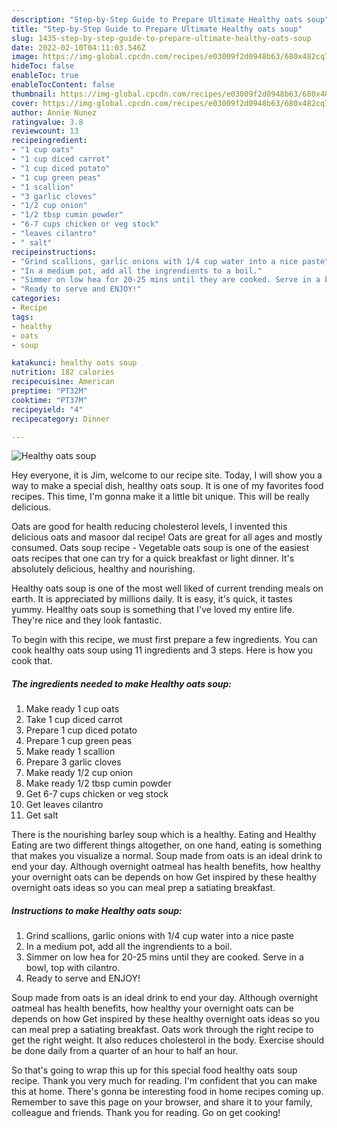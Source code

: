 ```yaml
---
description: "Step-by-Step Guide to Prepare Ultimate Healthy oats soup"
title: "Step-by-Step Guide to Prepare Ultimate Healthy oats soup"
slug: 1435-step-by-step-guide-to-prepare-ultimate-healthy-oats-soup
date: 2022-02-10T04:11:03.546Z
image: https://img-global.cpcdn.com/recipes/e03009f2d0948b63/680x482cq70/healthy-oats-soup-recipe-main-photo.jpg
hideToc: false
enableToc: true
enableTocContent: false
thumbnail: https://img-global.cpcdn.com/recipes/e03009f2d0948b63/680x482cq70/healthy-oats-soup-recipe-main-photo.jpg
cover: https://img-global.cpcdn.com/recipes/e03009f2d0948b63/680x482cq70/healthy-oats-soup-recipe-main-photo.jpg
author: Annie Nunez
ratingvalue: 3.8
reviewcount: 13
recipeingredient:
- "1 cup oats"
- "1 cup diced carrot"
- "1 cup diced potato"
- "1 cup green peas"
- "1 scallion"
- "3 garlic cloves"
- "1/2 cup onion"
- "1/2 tbsp cumin powder"
- "6-7 cups chicken or veg stock"
- "leaves cilantro"
- " salt"
recipeinstructions:
- "Grind scallions, garlic onions with 1/4 cup water into a nice paste"
- "In a medium pot, add all the ingrendients to a boil."
- "Simmer on low hea for 20-25 mins until they are cooked. Serve in a bowl, top with cilantro."
- "Ready to serve and ENJOY!"
categories:
- Recipe
tags:
- healthy
- oats
- soup

katakunci: healthy oats soup 
nutrition: 182 calories
recipecuisine: American
preptime: "PT32M"
cooktime: "PT37M"
recipeyield: "4"
recipecategory: Dinner

---
```



![Healthy oats soup](https://img-global.cpcdn.com/recipes/e03009f2d0948b63/680x482cq70/healthy-oats-soup-recipe-main-photo.jpg)

Hey everyone, it is Jim, welcome to our recipe site. Today, I will show you a way to make a special dish, healthy oats soup. It is one of my favorites food recipes. This time, I'm gonna make it a little bit unique. This will be really delicious.

Oats are good for health reducing cholesterol levels, I invented this delicious oats and masoor dal recipe! Oats are great for all ages and mostly consumed. Oats soup recipe - Vegetable oats soup is one of the easiest oats recipes that one can try for a quick breakfast or light dinner. It&#39;s absolutely delicious, healthy and nourishing.

Healthy oats soup is one of the most well liked of current trending meals on earth. It is appreciated by millions daily. It is easy, it's quick, it tastes yummy. Healthy oats soup is something that I've loved my entire life. They're nice and they look fantastic.


To begin with this recipe, we must first prepare a few ingredients. You can cook healthy oats soup using 11 ingredients and 3 steps. Here is how you cook that.

<!--inarticleads1-->

##### The ingredients needed to make Healthy oats soup:

1. Make ready 1 cup oats
1. Take 1 cup diced carrot
1. Prepare 1 cup diced potato
1. Prepare 1 cup green peas
1. Make ready 1 scallion
1. Prepare 3 garlic cloves
1. Make ready 1/2 cup onion
1. Make ready 1/2 tbsp cumin powder
1. Get 6-7 cups chicken or veg stock
1. Get leaves cilantro
1. Get  salt


There is the nourishing barley soup which is a healthy. Eating and Healthy Eating are two different things altogether, on one hand, eating is something that makes you visualize a normal. Soup made from oats is an ideal drink to end your day. Although overnight oatmeal has health benefits, how healthy your overnight oats can be depends on how Get inspired by these healthy overnight oats ideas so you can meal prep a satiating breakfast. 

<!--inarticleads2-->

##### Instructions to make Healthy oats soup:

1. Grind scallions, garlic onions with 1/4 cup water into a nice paste
1. In a medium pot, add all the ingrendients to a boil.
1. Simmer on low hea for 20-25 mins until they are cooked. Serve in a bowl, top with cilantro.
1. Ready to serve and ENJOY!

Soup made from oats is an ideal drink to end your day. Although overnight oatmeal has health benefits, how healthy your overnight oats can be depends on how Get inspired by these healthy overnight oats ideas so you can meal prep a satiating breakfast. Oats work through the right recipe to get the right weight. It also reduces cholesterol in the body. Exercise should be done daily from a quarter of an hour to half an hour. 

So that's going to wrap this up for this special food healthy oats soup recipe. Thank you very much for reading. I'm confident that you can make this at home. There's gonna be interesting food in home recipes coming up. Remember to save this page on your browser, and share it to your family, colleague and friends. Thank you for reading. Go on get cooking!
